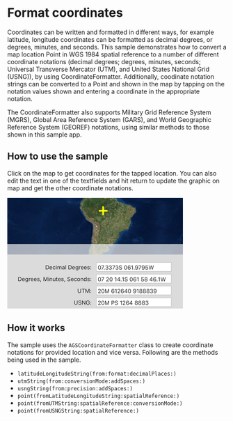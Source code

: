 # Format coordinates

Coordinates can be written and formatted in different ways, for example latitude, longitude coordinates can be formatted as decimal degrees, or degrees, minutes, and seconds. This sample demonstrates how to convert a map location Point in WGS 1984 spatial reference to a number of different coordinate notations (decimal degrees; degrees, minutes, seconds; Universal Transverse Mercator (UTM), and United States National Grid (USNG)), by using CoordinateFormatter. Additionally, coodinate notation strings can be converted to a Point and shown in the map by tapping on the notation values shown and entering a coordinate in the appropriate notation.

The CoordinateFormatter also supports Military Grid Reference System (MGRS), Global Area Reference System (GARS), and World Geographic Reference System (GEOREF) notations, using similar methods to those shown in this sample app.

## How to use the sample

Click on the map to get coordinates for the tapped location. You can also edit the text in one of the textfields and hit return to update the graphic on map and get the other coordinate notations.

![](image1.png)

## How it works

The sample uses the `AGSCoordinateFormatter` class to create coordinate notations for provided location and vice versa. Following are the methods being used in the sample.

* `latitudeLongitudeString(from:format:decimalPlaces:)`
* `utmString(from:conversionMode:addSpaces:)`
* `usngString(from:precision:addSpaces:)`
* `point(fromLatitudeLongitudeString:spatialReference:)`
* `point(fromUTMString:spatialReference:conversionMode:)`
* `point(fromUSNGString:spatialReference:)`

